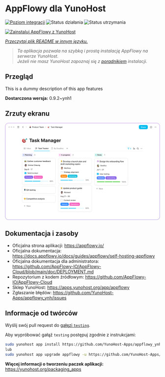 <!--
To README zostało automatycznie wygenerowane przez <https://github.com/YunoHost/apps/tree/master/tools/readme_generator>
Nie powinno być ono edytowane ręcznie.
-->

# AppFlowy dla YunoHost

[![Poziom integracji](https://apps.yunohost.org/badge/integration/appflowy)](https://ci-apps.yunohost.org/ci/apps/appflowy/)
![Status działania](https://apps.yunohost.org/badge/state/appflowy)
![Status utrzymania](https://apps.yunohost.org/badge/maintained/appflowy)

[![Zainstaluj AppFlowy z YunoHost](https://install-app.yunohost.org/install-with-yunohost.svg)](https://install-app.yunohost.org/?app=appflowy)

*[Przeczytaj plik README w innym języku.](./ALL_README.md)*

> *Ta aplikacja pozwala na szybką i prostą instalację AppFlowy na serwerze YunoHost.*  
> *Jeżeli nie masz YunoHost zapoznaj się z [poradnikiem](https://yunohost.org/install) instalacji.*

## Przegląd

This is a dummy description of this app features


**Dostarczona wersja:** 0.9.2~ynh1

## Zrzuty ekranu

![Zrzut ekranu z AppFlowy](./doc/screenshots/task_manager.png)

## Dokumentacja i zasoby

- Oficjalna strona aplikacji: <https://appflowy.io/>
- Oficjalna dokumentacja: <https://docs.appflowy.io/docs/guides/appflowy/self-hosting-appflowy>
- Oficjalna dokumentacja dla administratora: <https://github.com/AppFlowy-IO/AppFlowy-Cloud/blob/main/doc/DEPLOYMENT.md>
- Repozytorium z kodem źródłowym: <https://github.com/AppFlowy-IO/AppFlowy-Cloud>
- Sklep YunoHost: <https://apps.yunohost.org/app/appflowy>
- Zgłaszanie błędów: <https://github.com/YunoHost-Apps/appflowy_ynh/issues>

## Informacje od twórców

Wyślij swój pull request do [gałęzi `testing`](https://github.com/YunoHost-Apps/appflowy_ynh/tree/testing).

Aby wypróbować gałąź `testing` postępuj zgodnie z instrukcjami:

```bash
sudo yunohost app install https://github.com/YunoHost-Apps/appflowy_ynh/tree/testing --debug
lub
sudo yunohost app upgrade appflowy -u https://github.com/YunoHost-Apps/appflowy_ynh/tree/testing --debug
```

**Więcej informacji o tworzeniu paczek aplikacji:** <https://yunohost.org/packaging_apps>
